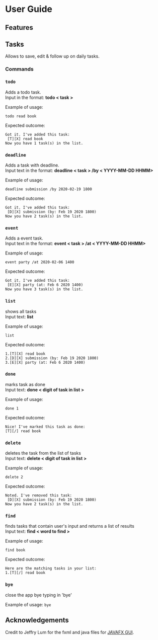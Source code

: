 # User Guide

## Features 

## Tasks 
Allows to save, edit & follow up on daily tasks.  

### Commands

### `todo` 

Adds a todo task.
<br />Input in the format: __todo < task >__

Example of usage: 

`todo read book`

Expected outcome:

    Got it. I've added this task:
     [T][X] read book
    Now you have 1 task(s) in the list.
    
### `deadline` 

Adds a task with deadline.
<br />Input text in the format: __deadline < task > /by < YYYY-MM-DD HHMM>__

Example of usage: 

`deadline submission /by 2020-02-19 1800`

Expected outcome:

    Got it. I've added this task:
     [D][X] submission (by: Feb 19 2020 1800)
    Now you have 2 task(s) in the list.
    
### `event` 

Adds a event task.
<br />Input text in the format: __event < task > /at < YYYY-MM-DD HHMM>__

Example of usage: 

`event party /at 2020-02-06 1400`

Expected outcome:

    Got it. I've added this task:
     [E][X] party (at: Feb 6 2020 1400)
    Now you have 3 task(s) in the list.

### `list` 

shows all tasks 
<br />Input text: __list__

Example of usage: 

`list`

Expected outcome:

    1.[T][X] read book
    2.[D][X] submission (by: Feb 19 2020 1800)
    3.[E][X] party (at: Feb 6 2020 1400)
    
### `done` 

marks task as done 
<br />Input text: __done < digit of task in list >__

Example of usage: 

`done 1`

Expected outcome:

    Nice! I've marked this task as done:
    [T][/] read book

### `delete` 

deletes the task from the list of tasks 
<br />Input text: __delete < digit of task in list >__

Example of usage: 

`delete 2`

Expected outcome:

    Noted. I've removed this task:
     [D][X] submission (by: Feb 19 2020 1800)
    Now you have 2 task(s) in the list.
    
### `find` 

finds tasks that contain user's input and returns a list of results
<br />Input text: __find < word to find >__

Example of usage: 

`find book`

Expected outcome:

    Here are the matching tasks in your list:
    1.[T][/] read book
    
### `bye` 

close the app bye typing in 'bye'

Example of usage: 
`bye`

## Acknowledgements
Credit to Jeffry Lum for the fxml and java files for [JAVAFX GUI](https://github.com/nus-cs2103-AY1920S2/duke/blob/master/tutorials/javaFxTutorialPart4.md).